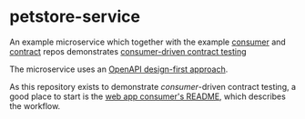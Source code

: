 # petstore-service
An example microservice which together with the example
[consumer](https://github.com/agilepathway/available-pets-consumer) and 
[contract](https://github.com/agilepathway/available-pets-consumer-contract)
repos demonstrates [consumer-driven contract testing](https://martinfowler.com/articles/consumerDrivenContracts.html)

The microservice uses an 
[OpenAPI design-first approach](https://apisyouwonthate.com/blog/api-design-first-vs-code-first).

As this repository exists to demonstrate _consumer_-driven contract testing, a good place to start is the
[web app consumer's README](https://github.com/agilepathway/available-pets-consumer), which describes the workflow.
